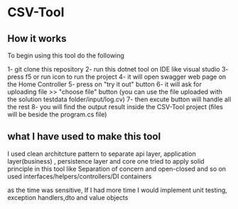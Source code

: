 # CSV-Tool

## How it works

To begin using this tool do the following 

 1- git clone this repository 
 2- run this dotnet tool on IDE like visual studio 
 3- press f5 or run icon to run the project
 4- it will open swagger web page on the Home Controller
 5- press on "try it out" button 
 6- it will ask for uploading file >> "choose file" button (you can use the file uploaded with the solution testdata folder/input/log.cv)
 7- then excute button will handle all the rest 
 8- you will find the output result inside the CSV-Tool project (files will be beside the program.cs file)


## what I have used to make this tool 
  
I used clean architcture pattern to separate api layer, application layer(business) , persistence layer and core one
tried to apply solid principle in this tool like Separation of concern and open-closed and so on 
used interfaces/helpers/controllers/DI containers

as the time was sensitive, If I had more time I would implement  unit testing, exception handlers,dto and value objects 

